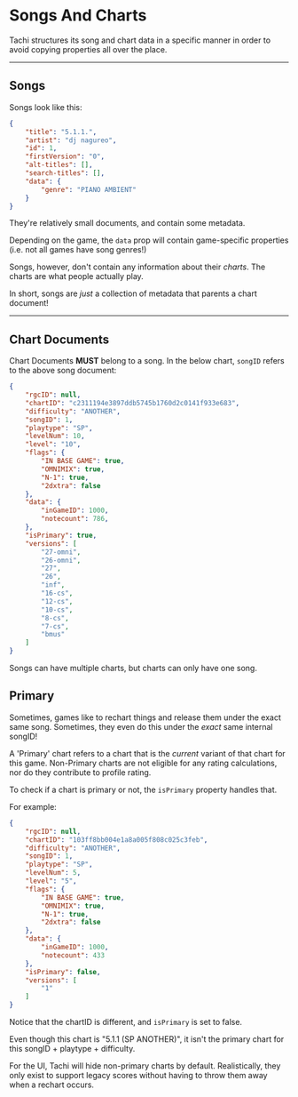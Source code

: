 # Songs And Charts

Tachi structures its song and chart data in a specific
manner in order to avoid copying properties all over
the place.

*****

## Songs

Songs look like this:

```json
{
	"title": "5.1.1.",
	"artist": "dj nagureo",
	"id": 1,
	"firstVersion": "0",
	"alt-titles": [],
	"search-titles": [],
	"data": {
		"genre": "PIANO AMBIENT"
	}
}
```

They're relatively small documents, and contain some metadata.

Depending on the game, the `data` prop will contain
game-specific properties (i.e. not all games have
song genres!)

Songs, however, don't contain any information about
their *charts*. The charts are what people actually play.

In short, songs are *just* a collection of metadata that
parents a chart document!

*****

## Chart Documents

Chart Documents **MUST** belong to a song. In the below
chart, `songID` refers to the above song document:

```json
{
	"rgcID": null,
	"chartID": "c2311194e3897ddb5745b1760d2c0141f933e683",
	"difficulty": "ANOTHER",
	"songID": 1,
	"playtype": "SP",
	"levelNum": 10,
	"level": "10",
	"flags": {
		"IN BASE GAME": true,
		"OMNIMIX": true,
		"N-1": true,
		"2dxtra": false
	},
	"data": {
		"inGameID": 1000,
		"notecount": 786,
	},
	"isPrimary": true,
	"versions": [
		"27-omni",
		"26-omni",
		"27",
		"26",
		"inf",
		"16-cs",
		"12-cs",
		"10-cs",
		"8-cs",
		"7-cs",
		"bmus"
	]
}
```

Songs can have multiple charts, but charts can only have
one song.

## Primary

Sometimes, games like to rechart things and release them
under the exact same song. Sometimes, they even do this
under the *exact* same internal songID!

A 'Primary' chart refers to a chart that is the *current*
variant of that chart for this game. Non-Primary charts
are not eligible for any rating calculations, nor do they
contribute to profile rating.

To check if a chart is primary or not, the `isPrimary` property
handles that.

For example:

```json
{
	"rgcID": null,
	"chartID": "103ff8bb004e1a8a005f808c025c3feb",
	"difficulty": "ANOTHER",
	"songID": 1,
	"playtype": "SP",
	"levelNum": 5,
	"level": "5",
	"flags": {
		"IN BASE GAME": true,
		"OMNIMIX": true,
		"N-1": true,
		"2dxtra": false
	},
	"data": {
		"inGameID": 1000,
		"notecount": 433
	},
	"isPrimary": false,
	"versions": [
		"1"
	]
}
```

Notice that the chartID is different, and `isPrimary`
is set to false.

Even though this chart is "5.1.1 (SP ANOTHER)", it isn't
the primary chart for this songID + playtype + difficulty.

For the UI, Tachi will hide non-primary charts by default.
Realistically, they only exist to support legacy scores
without having to throw them away when a rechart occurs.
